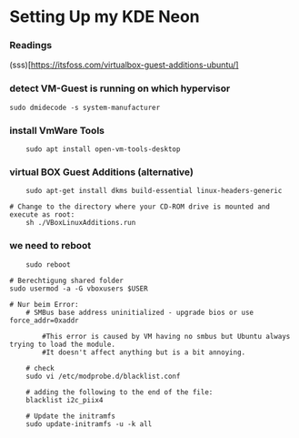 # Setting Up my KDE Neon
### Readings
(sss)[https://itsfoss.com/virtualbox-guest-additions-ubuntu/]

### detect VM-Guest is running on which hypervisor
```
sudo dmidecode -s system-manufacturer
```

### install VmWare Tools
```
    sudo apt install open-vm-tools-desktop 
```

### virtual BOX Guest Additions (alternative)
```
    sudo apt-get install dkms build-essential linux-headers-generic
```    

```
# Change to the directory where your CD-ROM drive is mounted and execute as root:
    sh ./VBoxLinuxAdditions.run

```
### we need to reboot
```
    sudo reboot
```
    # Berechtigung shared folder
    sudo usermod -a -G vboxusers $USER

    # Nur beim Error:
        # SMBus base address uninitialized - upgrade bios or use force_addr=0xaddr

            #This error is caused by VM having no smbus but Ubuntu always trying to load the module.
            #It doesn't affect anything but is a bit annoying.

        # check
        sudo vi /etc/modprobe.d/blacklist.conf

        # adding the following to the end of the file:
        blacklist i2c_piix4

        # Update the initramfs
        sudo update-initramfs -u -k all
